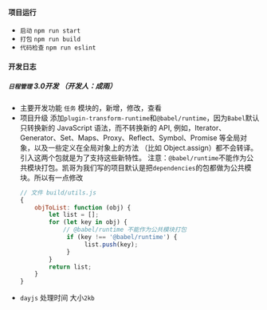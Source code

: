 #### 项目运行
-   `启动` `npm run start`
-   `打包` `npm run build`
-   `代码检查` `npm run eslint`

#### 开发日志

##### `日程管理` 3.0开发 （开发人：成雨）
-   主要开发功能 `任务` 模块的，新增，修改，查看
-   项目升级 添加`plugin-transform-runtime`和`@babel/runtime`，因为`Babel`默认只转换新的 JavaScript 语法，而不转换新的 API,
    例如，Iterator、Generator、Set、Maps、Proxy、Reflect、Symbol、Promise 等全局对象，以及一些定义在全局对象上的方法
    （比如 Object.assign）都不会转译。引入这两个包就是为了支持这些新特性。
    注意：`@babel/runtime`不能作为公共模块打包。凯哥为我们写的项目默认是把`dependencies`的包都做为公共模块。所以有一点修改
    ```js
    // 文件 build/utils.js
    {
        objToList: function (obj) {
            let list = [];
            for (let key in obj) {
                // @babel/runtime 不能作为公共模块打包
                 if (key !== '@babel/runtime') {
                      list.push(key);
                 }
            }
            return list;
        }
    }
    ```
-   `dayjs` 处理时间 大小`2kb`